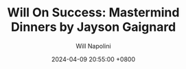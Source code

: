 ---
title: "Will On Success: Mastermind Dinners by Jayson Gaignard"
author: Will Napolini
date: 2024-04-09 20:55:00 +0800
categories: [Mindset, Book-summaries]
tags:
  [
    mastermind-dinners,
    jayson-gaignard,
    networking,
    entrepreneurship,
    business-growth,
    creative-collaboration,
    powerful-connections,
    success-strategies,
    high-performance-habits,
    innovative-ideas,
    masterminding,
    strategic-thinking,
    brainstorming,
    personal-development,
    growth-mindset
  ]
image: https://pbs.twimg.com/media/GO11HosWIAAFuZ8?format=jpg&name=large
alt: "Will On Success: Mastermind Dinners by Jayson Gaignard"
fallback:
  - 
  # Replace with the URL of your backup image
  -
  # Replace with the URL of your backup image
---